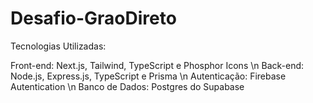 # Desafio-GraoDireto

Tecnologias Utilizadas: 

Front-end: Next.js, Tailwind, TypeScript e Phosphor Icons
\n Back-end: Node.js, Express.js, TypeScript e Prisma
\n Autenticação: Firebase Autentication
\n Banco de Dados: Postgres do Supabase
